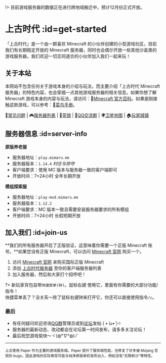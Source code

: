 [homepage]: https://www.mimaru.me/
[bbs]: http://bbs.mimaru.me/
[dynmap]: http://map.mimaru.me:8123/
[qqgroup]: http://shang.qq.com/wpa/qunwpa?idkey=6bf79ba005ae8c932177afa1f64ac96d0e6bf7c59f8c393b0f9ef8f3f69d6f15
[mcwiki]: https://minecraft-zh.gamepedia.com/
[beginner-guide]: http://minecraft-zh.gamepedia.com/%E6%95%99%E7%A8%8B/%E8%8F%9C%E9%B8%9F%E6%89%8B%E5%86%8C
[skin]: https://skin.mimaru.me/
[java]: https://www.java.com/zh_CN/download/
[client-download]: http://proxy-hk.mimaru.me/1.14.4.zip
[group-def]: /welcome/groups.md#def
[group-adv]: /welcome/groups.md#adv
[server-survival]: /welcome/servers.md#survival
[server-creative]: /welcome/servers.md#creative
[faq]: /welcome/faq.md
[servers]: /welcome/servers.md

!> 目前游戏服务器的数据正在进行跨地域搬迁中，预计12月份正式开放。

# 上古时代 :id=get-started

「上古时代」是一个由一群喜欢 Minecraft 的小伙伴创建的小型游戏社区。目前我们有长期稳定开放的 Minecraft 服务器，同时也会偶尔开放一些其他沙盒类的游戏服务器。我们欢迎一切志同道合的小伙伴加入我们一起来玩！

## 关于本站

本网站不包含任何关于游戏本身的介绍与玩法，而主要介绍「上古时代 Minecraft 服务器」的特色内容，也会穿插一点其他游戏服务器的相关信息。如果你想了解 Minecraft 游戏本身的内容与玩法，请访问：🔗[Minecraft 官方百科][mcwiki]。如果是刚接触这款游戏，可以参考：🔗[菜鸟手册][beginner-guide]。

📖[常见问题][faq] | 🎮[服务器列表][servers] | 🍵[茶馆][bbs] | 🐧[QQ交流群][qqgroup] | 🌍[卫星地图][dynmap] | 🏠[玩家城镇](https://bbs.mimaru.me/t/towns)

## 服务器信息 :id=server-info

**原版养老服**

- 服务器地址：`play.mimaru.me`
- 服务器版本：`1.14.4` *村庄与掠夺*
- 客户端要求：使用 MC 版本与服务器一致的客户端即可
- 开放时间：7×24小时 全年长期开放

**模组探索服**

- 服务器地址：`play-mod.mimaru.me`
- 服务器版本：`1.12.2`
- 客户端要求：MC 版本一致且需要安装服务器要求的所有模组
- 开放时间：7×24小时 长假短期开放

## 加入我们 :id=join-us

**我们的所有服务器开启了正版验证，这意味着你需要一个正版 Minecraft 账号。**如果您没有正版 Minecraft，可以访问 [Minecraft 官网](https://www.minecraft.net/zh-hans/) 购买一个。



1. 访问 [Minecraft 官网](https://www.minecraft.net/zh-hans/) 来购买国际正版 Minecraft
2. 添加 [上古时代服务器](#server-info) 至你的客户端服务器列表
3. 加入服务器，然后和大家打个招呼吧！

?> 新玩家背包自带`快捷菜单(钟)`。<kbd>鼠标右键</kbd> 使用它，里面有你需要的大部分功能/指令！  
快捷菜单丢了？没关系～除了鼠标右键钟来打开它，你还可以直接使用指令`/c`。

### 最后

- 有任何疑问欢迎咨询[QQ群][qqgroup]管理员或到[论坛][bbs]发帖 ( • ̀ω•́ )✧
- 服务器的最新动态、改动都会在论坛第一时间发布，请多多关注论坛！
- 最后祝您游戏愉快～ヾ(◍°∇°◍)ﾉﾞ

----

<small>上古使用 Paper 作为主要的游戏服务端。Paper 提升了服务端性能，也修复了许多被 Mojang 忽视的 bugs，因此游戏的实际表现可能与纯净原版单机有所出入，例如没有“无限刷沙”等特性。</small>
